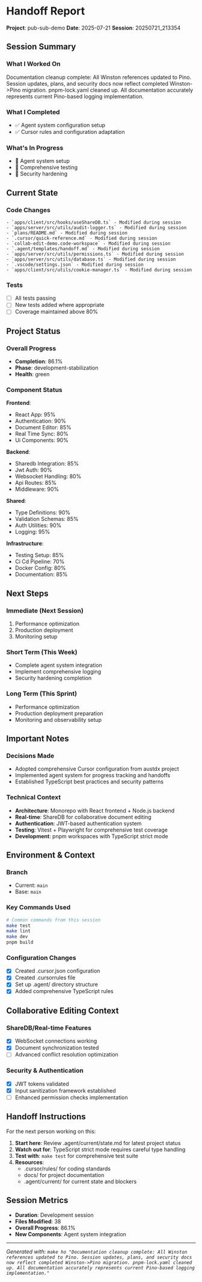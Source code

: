 # Handoff Report

**Project**: pub-sub-demo
**Date**: 2025-07-21
**Session**: 20250721_213354

## Session Summary

### What I Worked On

Documentation cleanup complete: All Winston references updated to Pino. Session updates, plans, and security docs now reflect completed Winston->Pino migration. pnpm-lock.yaml cleaned up. All documentation accurately represents current Pino-based logging implementation.

### What I Completed

- ✅ Agent system configuration setup
- ✅ Cursor rules and configuration adaptation

### What's In Progress

- 🔄 Agent system setup
- 🔄 Comprehensive testing
- 🔄 Security hardening

## Current State

### Code Changes

    - `apps/client/src/hooks/useShareDB.ts` - Modified during session
    - `apps/server/src/utils/audit-logger.ts` - Modified during session
    - `plans/README.md` - Modified during session
    - `.cursor/quick-reference.md` - Modified during session
    - `collab-edit-demo.code-workspace` - Modified during session
    - `.agent/templates/handoff.md` - Modified during session
    - `apps/server/src/utils/permissions.ts` - Modified during session
    - `apps/server/src/utils/database.ts` - Modified during session
    - `.vscode/settings.json` - Modified during session
    - `apps/client/src/utils/cookie-manager.ts` - Modified during session

### Tests

- [ ] All tests passing
- [ ] New tests added where appropriate
- [ ] Coverage maintained above 80%

## Project Status

### Overall Progress
- **Completion**: 86.1%
- **Phase**: development-stabilization
- **Health**: green

### Component Status

**Frontend**:
- React App: 95%
- Authentication: 90%
- Document Editor: 85%
- Real Time Sync: 80%
- Ui Components: 90%

**Backend**:
- Sharedb Integration: 85%
- Jwt Auth: 90%
- Websocket Handling: 80%
- Api Routes: 85%
- Middleware: 90%

**Shared**:
- Type Definitions: 90%
- Validation Schemas: 85%
- Auth Utilities: 90%
- Logging: 95%

**Infrastructure**:
- Testing Setup: 85%
- Ci Cd Pipeline: 70%
- Docker Config: 80%
- Documentation: 85%

## Next Steps

### Immediate (Next Session)

1. Performance optimization
2. Production deployment
3. Monitoring setup

### Short Term (This Week)

- Complete agent system integration
- Implement comprehensive logging
- Security hardening completion

### Long Term (This Sprint)

- Performance optimization
- Production deployment preparation
- Monitoring and observability setup

## Important Notes

### Decisions Made

- Adopted comprehensive Cursor configuration from austdx project
- Implemented agent system for progress tracking and handoffs
- Established TypeScript best practices and security patterns

### Technical Context

- **Architecture**: Monorepo with React frontend + Node.js backend
- **Real-time**: ShareDB for collaborative document editing
- **Authentication**: JWT-based authentication system
- **Testing**: Vitest + Playwright for comprehensive test coverage
- **Development**: pnpm workspaces with TypeScript strict mode

## Environment & Context

### Branch

- Current: `main`
- Base: `main`

### Key Commands Used

```bash
# Common commands from this session
make test
make lint
make dev
pnpm build
```

### Configuration Changes

- [x] Created .cursor.json configuration
- [x] Created .cursorrules file
- [x] Set up .agent/ directory structure
- [x] Added comprehensive TypeScript rules

## Collaborative Editing Context

### ShareDB/Real-time Features

- [x] WebSocket connections working
- [x] Document synchronization tested
- [ ] Advanced conflict resolution optimization

### Security & Authentication

- [x] JWT tokens validated
- [x] Input sanitization framework established
- [ ] Enhanced permission checks implementation

## Handoff Instructions

For the next person working on this:

1. **Start here**: Review .agent/current/state.md for latest project status
2. **Watch out for**: TypeScript strict mode requires careful type handling
3. **Test with**: `make test` for comprehensive test suite
4. **Resources**:
   - .cursor/rules/ for coding standards
   - docs/ for project documentation
   - .agent/current/ for current state and blockers

## Session Metrics

- **Duration**: Development session
- **Files Modified**: 38
- **Overall Progress**: 86.1%
- **New Components**: Agent system integration

---

_Generated with: `make ho "Documentation cleanup complete: All Winston references updated to Pino. Session updates, plans, and security docs now reflect completed Winston->Pino migration. pnpm-lock.yaml cleaned up. All documentation accurately represents current Pino-based logging implementation."`_
